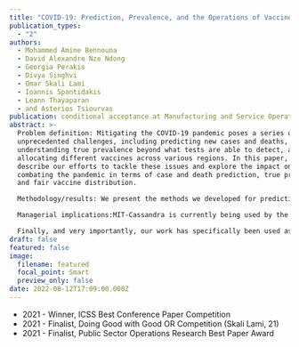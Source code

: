 ```yaml
---
title: "COVID-19: Prediction, Prevalence, and the Operations of Vaccine Allocation"
publication_types:
  - "2"
authors:
  - Mohammed Amine Bennouna
  - David Alexandre Nze Ndong
  - Georgia Perakis
  - Divya Singhvi
  - Omar Skali Lami
  - Ioannis Spantidakis
  - Leann Thayaparan
  - and Asterios Tsiourvas
publication: conditional acceptance at Manufacturing and Service Operations Management
abstract: >-
  Problem definition: Mitigating the COVID-19 pandemic poses a series of
  unprecedented challenges, including predicting new cases and deaths,
  understanding true prevalence beyond what tests are able to detect, and
  allocating different vaccines across various regions. In this paper, we
  describe our efforts to tackle these issues and explore the impact on
  combating the pandemic in terms of case and death prediction, true prevalence
  and fair vaccine distribution. 

  Methodology/results: We present the methods we developed for predicting cases and deaths using a novel ML-based aggregation method to create a single prediction we call MIT-Cassandra. We further incorporate COVID-19 case prediction to determine true prevalence and incorporate this prevalence into an optimization model for efficiently and fairly managing the operations of vaccine allocation. We study the trade-offs of vaccine allocation between different regions, age groups as well as first and second dose distribution of different vaccines. This also allows us to provide insights into how prevalence and exposure of the disease in different parts of the population can affect the distribution of different vaccine doses in a fair way.  

  Managerial implications:MIT-Cassandra is currently being used by the CDC and is consistently among the best performing methods in terms of accuracy, often ranking at the top. In addition, our work has been helping decision makers by predicting how cases and true prevalence of COVID-19 will progress over the next few months in different regions and utilizing the knowledge for vaccine distribution under various operational constraints.  

  Finally, and very importantly, our work has specifically been used as part of a collaboration with MIT's Quest for Intelligence and as part of MIT's process to reopen the institute.
draft: false
featured: false
image:
  filename: featured
  focal_point: Smart
  preview_only: false
date: 2022-08-12T17:09:00.000Z
---
```

* 2021 - Winner, ICSS Best Conference Paper Competition
* 2021 - Finalist, Doing Good with Good OR Competition (Skali Lami, 21)
* 2021 - Finalist, Public Sector Operations Research Best Paper Award